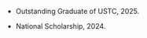 - Outstanding Graduate of USTC, 2025.

- National Scholarship, 2024.

<!-- - National Scholarship of Graduate Student, 2024.

- First-prize Scholarship of CUMT, 2024.

- First-prize Scholarship of CUMT, 2023.

- Freshman Scholarship of CUMT, 2022.

- Excellent Graduation Project of Jiangsu Province, 2022.

- First-prize Enterprise Scholarship of CUMT, 2020.

- First-prize Scholarship of CUMT, 2019. -->